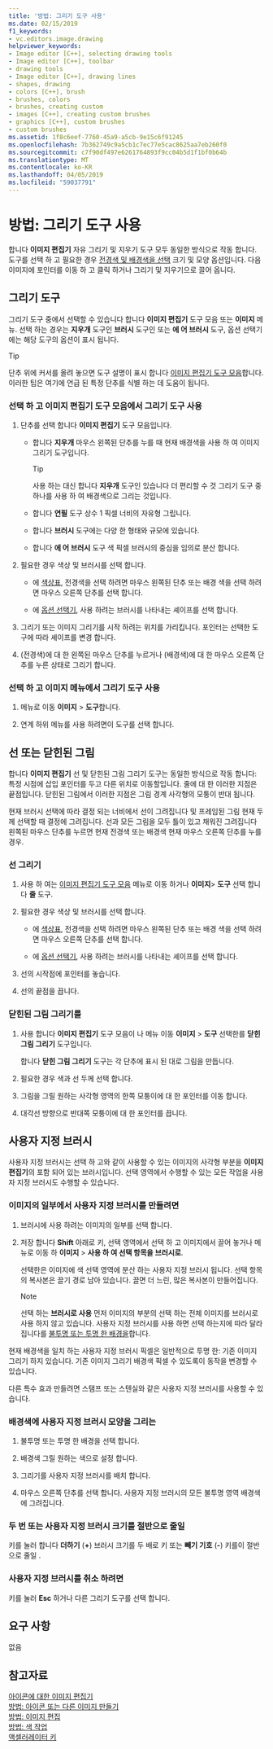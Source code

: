 ```yaml
---
title: '방법: 그리기 도구 사용'
ms.date: 02/15/2019
f1_keywords:
- vc.editors.image.drawing
helpviewer_keywords:
- Image editor [C++], selecting drawing tools
- Image editor [C++], toolbar
- drawing tools
- Image editor [C++], drawing lines
- shapes, drawing
- colors [C++], brush
- brushes, colors
- brushes, creating custom
- images [C++], creating custom brushes
- graphics [C++], custom brushes
- custom brushes
ms.assetid: 1f8c6eef-7760-45a9-a5cb-9e15c6f91245
ms.openlocfilehash: 7b362749c9a5cb1c7ec77e5cac8625aa7eb260f0
ms.sourcegitcommit: c7f90df497e6261764893f9cc04b5d1f1bf0b64b
ms.translationtype: MT
ms.contentlocale: ko-KR
ms.lasthandoff: 04/05/2019
ms.locfileid: "59037791"
---
```

# <a name="how-to-use-a-drawing-tool"></a>방법: 그리기 도구 사용

합니다 **이미지 편집기** 자유 그리기 및 지우기 도구 모두 동일한 방식으로 작동 합니다. 도구를 선택 하 고 필요한 경우 [전경색 및 배경색을 선택](../windows/selecting-foreground-or-background-colors-image-editor-for-icons.md) 크기 및 모양 옵션입니다. 다음 이미지에 포인터를 이동 하 고 클릭 하거나 그리기 및 지우기으로 끌어 옵니다.

## <a name="drawing-tools"></a>그리기 도구

그리기 도구 중에서 선택할 수 있습니다 합니다 **이미지 편집기** 도구 모음 또는 **이미지** 메뉴. 선택 하는 경우는 **지우개** 도구인 **브러시** 도구인 또는 **에 어 브러시** 도구, 옵션 선택기에는 해당 도구의 옵션이 표시 됩니다.

> [!TIP]
>  단추 위에 커서를 올려 놓으면 도구 설명이 표시 합니다 [이미지 편집기 도구 모음](../windows/toolbar-image-editor-for-icons.md)합니다. 이러한 팁은 여기에 언급 된 특정 단추를 식별 하는 데 도움이 됩니다.

### <a name="to-select-and-use-a-drawing-tool-from-the-image-editor-toolbar"></a>선택 하 고 이미지 편집기 도구 모음에서 그리기 도구 사용

1. 단추를 선택 합니다 **이미지 편집기** 도구 모음입니다.

   - 합니다 **지우개** 마우스 왼쪽된 단추를 누를 때 현재 배경색을 사용 하 여 이미지 그리기 도구입니다.

      > [!TIP]
      > 사용 하는 대신 합니다 **지우개** 도구인 있습니다 더 편리할 수 것 그리기 도구 중 하나를 사용 하 여 배경색으로 그리는 것입니다.

   - 합니다 **연필** 도구 상수 1 픽셀 너비의 자유형 그립니다.

   - 합니다 **브러시** 도구에는 다양 한 형태와 규모에 있습니다.

   - 합니다 **에 어 브러시** 도구 색 픽셀 브러시의 중심을 임의로 분산 합니다.

1. 필요한 경우 색상 및 브러시를 선택 합니다.

   - 에 [색상표](../windows/colors-window-image-editor-for-icons.md), 전경색을 선택 하려면 마우스 왼쪽된 단추 또는 배경 색을 선택 하려면 마우스 오른쪽 단추를 선택 합니다.

   - 에 [옵션 선택기](../windows/toolbar-image-editor-for-icons.md), 사용 하려는 브러시를 나타내는 셰이프를 선택 합니다.

1. 그리기 또는 이미지 그리기를 시작 하려는 위치를 가리킵니다. 포인터는 선택한 도구에 따라 셰이프를 변경 합니다.

1. (전경색)에 대 한 왼쪽된 마우스 단추를 누르거나 (배경색)에 대 한 마우스 오른쪽 단추를 누른 상태로 그리기 합니다.

### <a name="to-select-and-use-a-drawing-tool-from-the-image-menu"></a>선택 하 고 이미지 메뉴에서 그리기 도구 사용

1. 메뉴로 이동 **이미지** > **도구**합니다.

1. 연계 하위 메뉴를 사용 하려면이 도구를 선택 합니다.

## <a name="lines-or-closed-figures"></a>선 또는 닫힌된 그림

합니다 **이미지 편집기** 선 및 닫힌된 그림 그리기 도구는 동일한 방식으로 작동 합니다: 특정 시점에 삽입 포인터를 두고 다른 위치로 이동할입니다. 줄에 대 한 이러한 지점은 끝점입니다. 닫힌된 그림에서 이러한 지점은 그림 경계 사각형의 모퉁이 반대 됩니다.

현재 브러시 선택에 따라 결정 되는 너비에서 선이 그려집니다 및 프레임된 그림 현재 두께 선택할 때 결정에 그려집니다. 선과 모든 그림을 모두 틀이 있고 채워진 그려집니다 왼쪽된 마우스 단추를 누르면 현재 전경색 또는 배경색 현재 마우스 오른쪽 단추를 누를 경우.

### <a name="to-draw-a-line"></a>선 그리기

1. 사용 하 여는 [이미지 편집기 도구 모음](../windows/toolbar-image-editor-for-icons.md) 메뉴로 이동 하거나 **이미지**> **도구** 선택 합니다 **줄** 도구.

1. 필요한 경우 색상 및 브러시를 선택 합니다.

   - 에 [색상표](../windows/colors-window-image-editor-for-icons.md), 전경색을 선택 하려면 마우스 왼쪽된 단추 또는 배경 색을 선택 하려면 마우스 오른쪽 단추를 선택 합니다.

   - 에 [옵션 선택기](../windows/toolbar-image-editor-for-icons.md), 사용 하려는 브러시를 나타내는 셰이프를 선택 합니다.

1. 선의 시작점에 포인터를 놓습니다.

1. 선의 끝점을 끕니다.

### <a name="to-draw-a-closed-figure"></a>닫힌된 그림 그리기를

1. 사용 합니다 **이미지 편집기** 도구 모음이 나 메뉴 이동 **이미지** > **도구** 선택한를 **닫힌 그림 그리기** 도구입니다.

   합니다 **닫힌 그림 그리기** 도구는 각 단추에 표시 된 대로 그림을 만듭니다.

1. 필요한 경우 색과 선 두께 선택 합니다.

1. 그림을 그릴 원하는 사각형 영역의 한쪽 모퉁이에 대 한 포인터를 이동 합니다.

1. 대각선 방향으로 반대쪽 모퉁이에 대 한 포인터를 끕니다.

## <a name="custom-brushes"></a>사용자 지정 브러시

사용자 지정 브러시는 선택 하 고와 같이 사용할 수 있는 이미지의 사각형 부분을 **이미지 편집기**의 포함 되어 있는 브러시입니다. 선택 영역에서 수행할 수 있는 모든 작업을 사용자 지정 브러시도 수행할 수 있습니다.

### <a name="to-create-a-custom-brush-from-a-portion-of-an-image"></a>이미지의 일부에서 사용자 지정 브러시를 만들려면

1. 브러시에 사용 하려는 이미지의 일부를 선택 합니다.

1. 저장 합니다 **Shift** 아래로 키, 선택 영역에서 선택 하 고 이미지에서 끌어 놓거나 메뉴로 이동 하 **이미지** > **사용 하 여 선택 항목을 브러시로**.

   선택한은 이미지에 색 선택 영역에 분산 하는 사용자 지정 브러시 됩니다. 선택 항목의 복사본은 끌기 경로 남아 있습니다. 끌면 더 느린, 많은 복사본이 만들어집니다.

   > [!NOTE]
   > 선택 하는 **브러시로 사용** 먼저 이미지의 부분의 선택 하는 전체 이미지를 브러시로 사용 하지 않고 있습니다. 사용자 지정 브러시를 사용 하면 선택 하는지에 따라 달라 집니다를 [불투명 또는 투명 한 배경을](../windows/choosing-a-transparent-or-opaque-background-image-editor-for-icons.md)합니다.

현재 배경색을 일치 하는 사용자 지정 브러시 픽셀은 일반적으로 투명 한: 기존 이미지 그리기 하지 있습니다. 기존 이미지 그리기 배경색 픽셀 수 있도록이 동작을 변경할 수 있습니다.

다른 특수 효과 만들려면 스탬프 또는 스텐실와 같은 사용자 지정 브러시를 사용할 수 있습니다.

### <a name="to-draw-custom-brush-shapes-in-the-background-color"></a>배경색에 사용자 지정 브러시 모양을 그리는

1. 불투명 또는 투명 한 배경을 선택 합니다.

1. 배경색 그릴 원하는 색으로 설정 합니다.

1. 그리기를 사용자 지정 브러시를 배치 합니다.

1. 마우스 오른쪽 단추를 선택 합니다. 사용자 지정 브러시의 모든 불투명 영역 배경색에 그려집니다.

### <a name="to-double-or-halve-the-custom-brush-size"></a>두 번 또는 사용자 지정 브러시 크기를 절반으로 줄일

키를 눌러 합니다 **더하기** (**+**) 브러시 크기를 두 배로 키 또는 **빼기 기호** (**-**) 키를이 절반으로 줄일 .

### <a name="to-cancel-the-custom-brush"></a>사용자 지정 브러시를 취소 하려면

키를 눌러 **Esc** 하거나 다른 그리기 도구를 선택 합니다.

## <a name="requirements"></a>요구 사항

없음

## <a name="see-also"></a>참고자료

[아이콘에 대한 이미지 편집기](../windows/image-editor-for-icons.md)<br/>
[방법: 아이콘 또는 다른 이미지 만들기](../windows/creating-an-icon-or-other-image-image-editor-for-icons.md)<br/>
[방법: 이미지 편집](../windows/selecting-an-area-of-an-image-image-editor-for-icons.md)<br/>
[방법: 색 작업](../windows/working-with-color-image-editor-for-icons.md)<br/>
[액셀러레이터 키](../windows/accelerator-keys-image-editor-for-icons.md)<br/>